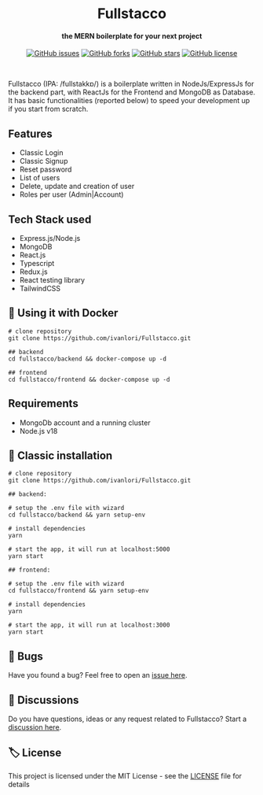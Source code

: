 <h1 align="center">
 	Fullstacco
</h1>

<h4 align="center">the MERN boilerplate for your next project</h4>

<p align="center">
<a href="https://github.com/ivanlori/Fullstacco/issues"><img alt="GitHub issues" src="https://img.shields.io/github/issues/ivanlori/Fullstacco"></a>
<a href="https://github.com/ivanlori/Fullstacco/network"><img alt="GitHub forks" src="https://img.shields.io/github/forks/ivanlori/Fullstacco"></a>
<a href="https://github.com/ivanlori/Fullstacco/stargazers"><img alt="GitHub stars" src="https://img.shields.io/github/stars/ivanlori/Fullstacco"></a>
<a href="https://github.com/ivanlori/Fullstacco/blob/master/LICENSE"><img alt="GitHub license" src="https://img.shields.io/github/license/ivanlori/Fullstacco"></a>
</p>

<br />

Fullstacco (IPA: /fullstakkɒ/) is a boilerplate written in NodeJs/ExpressJs for the backend part, with ReactJs for the Frontend and MongoDB as Database. It has basic functionalities (reported below) to speed your development up if you start from scratch.

## Features

* Classic Login
* Classic Signup
* Reset password
* List of users
* Delete, update and creation of user
* Roles per user (Admin|Account)

## Tech Stack used

* Express.js/Node.js
* MongoDB
* React.js
* Typescript
* Redux.js
* React testing library
* TailwindCSS

## 🐳 Using it with Docker
```
# clone repository
git clone https://github.com/ivanlori/Fullstacco.git

## backend
cd fullstacco/backend && docker-compose up -d

## frontend
cd fullstacco/frontend && docker-compose up -d
```

## Requirements

- MongoDb account and a running cluster
- Node.js v18

## 🚀 Classic installation

```
# clone repository
git clone https://github.com/ivanlori/Fullstacco.git

## backend:

# setup the .env file with wizard
cd fullstacco/backend && yarn setup-env

# install dependencies
yarn

# start the app, it will run at localhost:5000
yarn start

## frontend:

# setup the .env file with wizard
cd fullstacco/frontend && yarn setup-env

# install dependencies
yarn

# start the app, it will run at localhost:3000
yarn start
```

## 🐛 Bugs

Have you found a bug? Feel free to open an <a href="https://github.com/ivanlori/Fullstacco/issues/new?assignees=&labels=&template=bug_report.md&title=">issue here</a>.

## 🙋 Discussions

Do you have questions, ideas or any request related to Fullstacco? Start a <a href="https://github.com/ivanlori/Fullstacco/discussions">discussion here</a>.

## 🏷️ License

This project is licensed under the MIT License - see the [LICENSE](LICENSE) file for details
